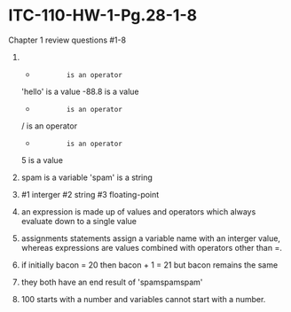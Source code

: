 # ITC-110-HW-1-Pg.28-1-8
Chapter 1 review questions #1-8 
 
 1. *             is an operator
    'hello'       is a value
    -88.8         is a value
    -             is an operator
    /             is an operator
    +             is an operator
    5             is a value

 2. spam          is a variable
    'spam'        is a string

 3. #1 interger
    #2 string
    #3 floating-point

 4. an expression is made up of values and operators which always 
    evaluate down to a single value

 5. assignments statements assign a variable name with an interger value,
    whereas expressions are values combined with operators other than =.

 6.  if initially bacon = 20 then bacon + 1 = 21 but bacon remains the same

 7. they both have an end result of 'spamspamspam'

 8. 100 starts with a number and variables cannot start with a number.
